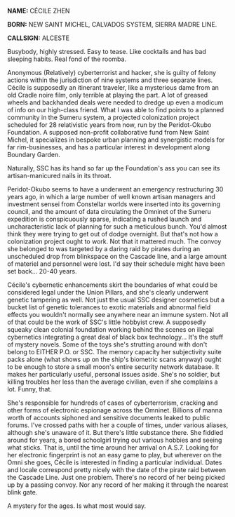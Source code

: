 **NAME:** CÉCILE ZHEN

**BORN:** NEW SAINT MICHEL, CALVADOS SYSTEM, SIERRA MADRE LINE.

**CALLSIGN:** ALCESTE

Busybody, highly stressed. Easy to tease. Like cocktails and has bad sleeping habits. Real fond of the roomba.

Anonymous (Relatively) cyberterrorist and hacker, she is guilty of felony actions within the jurisdiction of nine systems and three separate lines.
Cécile is supposedly an itinerant traveler, like a mysterious dame from an old Cradle noire film, only terrible at playing the part. A lot of greased wheels and backhanded deals were needed to dredge up even a modicum of info on our high-class friend. What I was able to find points to a planned community in the Sumeru system, a projected colonization project scheduled for 28 relativistic years from now, run by the Peridot-Okubo Foundation. 
A supposed non-profit collaborative fund from New Saint Michel, it specializes in bespoke urban planning and synergistic models for far rim-businesses, and has a particular interest in development along Boundary Garden.

Naturally, SSC has its hand so far up the Foundation's ass you can see its artisan-manicured nails in its throat. 

Peridot-Okubo seems to have a underwent an emergency restructuring 30 years ago, in which a large number of well known artisan managers and investment sensei from Constellar worlds were inserted into its governing council, and the amount of data circulating the Omninet of the Sumeru expedition is conspicuously sparse, indicating a rushed launch and uncharacteristic lack of planning for such a meticulous bunch.
You'd almost think they were trying to get out of dodge overnight. But that's not how a colonization project ought to work. Not that it mattered much. 
The convoy she belonged to was targeted by a daring raid by pirates during an unscheduled drop from blinkspace on the Cascade line, and a large amount of materiel and personnel were lost. I'd say their schedule might have been set back... 20-40 years.

Cécile's cybernetic enhancements skirt the boundaries of what could be considered legal under the Union Pillars, and she's clearly underwent genetic tampering as well. Not just the usual SSC designer cosmetics but a bucket list of genetic tolerances to exotic materials and abnormal field effects you wouldn't normally see anywhere near an immune system.
Not all of that could be the work of SSC's little hobbyist crew. A supposedly squeaky clean colonial foundation working behind the scenes on illegal cybernetics integrating a great deal of black box technology... It's the stuff of mystery novels. Some of the toys she's strutting around with don't belong to EITHER P.O. or SSC. 
The memory capacity her subjectivity suite packs alone (what shows up on the ship's biometric scans anyway) ought to be enough to store a small moon's entire security network database. 
It makes her particularly useful, personal issues aside. She's no soldier, but killing troubles her less than the average civilian, even if she complains a lot. Funny, that. 

She's responsible for hundreds of cases of cyberterrorism, cracking and other forms of electronic espionage across the Omninet. Billions of manna worth of accounts siphoned and sensitive documents leaked to public forums. 
I've crossed paths with her a couple of times, under various aliases, although she's unaware of it. But there's little substance there. She fiddled around for years, a bored schoolgirl trying out various hobbies and seeing what sticks. 
That is, until the time around her arrival on A.S.7. Looking for her electronic fingerprint is not an easy game to play, but wherever on the Omni she goes, Cécile is interested in finding a particular individual. 
Dates and locale correspond pretty nicely with the date of the pirate raid between the Cascade Line. Just one problem. There's no record of her being picked up by a passing convoy. Nor any record of her making it through the nearest blink gate.

A mystery for the ages. Is what most would say.
 